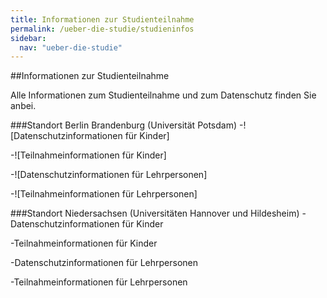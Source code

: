 ```yaml
---
title: Informationen zur Studienteilnahme
permalink: /ueber-die-studie/studieninfos
sidebar:
  nav: "ueber-die-studie"
---
```


##Informationen zur Studienteilnahme

Alle Informationen zum Studienteilnahme und zum Datenschutz finden Sie anbei.

###Standort Berlin Brandenburg (Universität Potsdam)
-![Datenschutzinformationen für Kinder] 

-![Teilnahmeinformationen für Kinder]


-![Datenschutzinformationen für Lehrpersonen]

-![Teilnahmeinformationen für Lehrpersonen]

###Standort Niedersachsen (Universitäten Hannover und Hildesheim)
-Datenschutzinformationen für Kinder

-Teilnahmeinformationen für Kinder


-Datenschutzinformationen für Lehrpersonen

-Teilnahmeinformationen für Lehrpersonen
